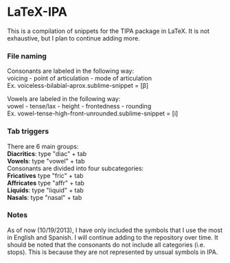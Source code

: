 LaTeX-IPA
=========
This is a compilation of snippets for the TIPA package in LaTeX. It is not exhaustive, but I plan to continue adding more.

### File naming  
Consonants are labeled in the following way:  
voicing - point of articulation - mode of articulation  
Ex. voiceless-bilabial-aprox.sublime-snippet = [β]

Vowels are labeled in the following way:  
vowel - tense/lax - height - frontedness - rounding  
Ex. vowel-tense-high-front-unrounded.sublime-snippet = [i]

### Tab triggers
There are 6 main groups:  
**Diacritics**: type "diac" + tab  
**Vowels**: type "vowel" + tab  
Consonants are divided into four subcategories:  
**Fricatives** type "fric" + tab  
**Affricates** type "affr" + tab  
**Liquids**: type "liquid" + tab  
**Nasals**: type "nasal" + tab

### Notes  
As of now (10/19/2013), I have only included the symbols that I use the most in English and Spanish. I will continue adding to the repository over time. It should be noted that the consonants do not include all categories (i.e. stops). This is because they are not represented by unsual symbols in IPA. 